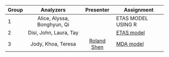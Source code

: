 | Group | Analyzers | Presenter | Assignment |
| -----|:------:|:------:|-------|
| 1 | Alice, Alyssa, Bonghyun, Qi | |ETAS MODEL USING R|
| 2 | Disi, John, Laura, Tay | | <a href = "https://github.com/taywon/ETAS_subgroup2">ETAS model</a>  |
| 3 | Jody, Khoa, Teresa | <a href="https://github.com/rolandshen">Roland Shen</a> | <a href = "https://github.com/stat157/background/issues/13">MDA model</a> |
